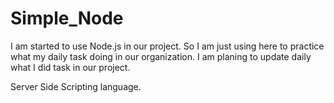 # Simple_Node
I am started to use Node.js in our project. So I am just using here to practice what my daily task doing in our organization. I am planing to update daily what I did task in our project.

Server Side Scripting language.

